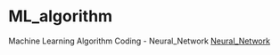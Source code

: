 # ML_algorithm
Machine Learning Algorithm Coding
\- Neural_Network [Neural_Network](Neural_Network)
